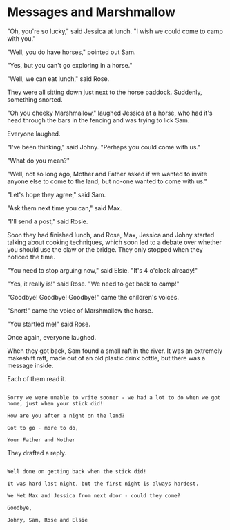# Messages and Marshmallow

"Oh, you're so lucky," said Jessica at lunch. "I wish we could come to camp with you."

"Well, you do have horses," pointed out Sam.

"Yes, but you can't go exploring in a horse."

"Well, we can eat lunch," said Rose.

They were all sitting down just next to the horse paddock. Suddenly, something snorted.

"Oh you cheeky Marshmallow," laughed Jessica at a horse, who had it's head through the bars in the fencing and was trying to lick Sam.

Everyone laughed.

"I've been thinking," said Johny. "Perhaps you could come with us."

"What do you mean?"

"Well, not so long ago, Mother and Father asked if we wanted to invite anyone else to come to the land, but no-one wanted to come with us."

"Let's hope they agree," said Sam.

"Ask them next time you can," said Max.

"I'll send a post," said Rosie.

Soon they had finished lunch, and Rose, Max, Jessica and Johny started talking about cooking techniques, which soon led to a debate over whether you should use the claw or the bridge. They only stopped when they noticed the time.

"You need to stop arguing now," said Elsie. "It's 4 o'clock already!"

"Yes, it really is!" said Rose. "We need to get back to camp!"

"Goodbye! Goodbye! Goodbye!" came the children's voices.

"Snort!" came the voice of Marshmallow the horse.

"You startled me!" said Rose.

Once again, everyone laughed.

When they got back, Sam found a small raft in the river. It was an extremely makeshift raft, made out of an old plastic drink bottle, but there was a message inside.

Each of them read it.

```

Sorry we were unable to write sooner - we had a lot to do when we got home, just when your stick did!

How are you after a night on the land?

Got to go - more to do,

Your Father and Mother

```

They drafted a reply.

```

Well done on getting back when the stick did!

It was hard last night, but the first night is always hardest.

We Met Max and Jessica from next door - could they come?

Goodbye,

Johny, Sam, Rose and Elsie

```
